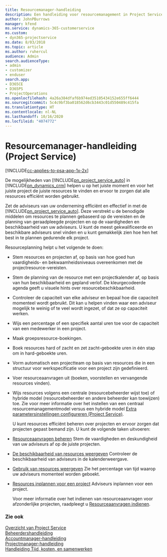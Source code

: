 ```yaml
---
title: Resourcemanager-handleiding
description: Een handleiding voor resourcemanagement in Project Service
author: JohnPBurrows
manager: kfend
ms.service: dynamics-365-customerservice
ms.custom:
- dyn365-projectservice
ms.date: 8/03/2018
ms.topic: article
ms.author: ruhercul
audience: Admin
search.audienceType:
- admin
- customizer
- enduser
search.app:
- D365CE
- D365PS
- ProjectOperations
ms.openlocfilehash: 4a26a384dfaf6b974ed35105434152e655ff6444
ms.sourcegitcommit: 5c4c9bf3ba018562d6cb3443c01d550489c415fa
ms.translationtype: HT
ms.contentlocale: nl-NL
ms.lasthandoff: 10/16/2020
ms.locfileid: "4074772"
---
```

# <a name="resource-manager-guide-project-service"></a>Resourcemanager-handleiding (Project Service)

[!INCLUDE[cc-applies-to-psa-app-1x-2x](../includes/cc-applies-to-psa-app-1x-2x.md)]

De mogelijkheden van [!INCLUDE[pn_project_service_auto](../includes/pn-project-service-auto.md)] in [!INCLUDE[pn_dynamics_crm](../includes/pn-dynamics-crm.md)] helpen u op het juiste moment en voor het juiste project de juiste resources te vinden en ervoor te zorgen dat alle resources efficiënt worden gebruikt.  
  
 Zet de adviseurs van uw onderneming efficiënt en effectief in met de [!INCLUDE[pn_project_service_auto](../includes/pn-project-service-auto.md)]. Deze verstrekt u de benodigde middelen om resources te plannen gebaseerd op de vereisten en de planning van geraadpleegde projecten en op de vaardigheden en beschikbaarheid van uw adviseurs. U kunt de meest gekwalificeerde en beschikbare adviseurs snel vinden en u kunt gemakkelijk zien hoe hen het best in te plannen gedurende elk project.  
  
 Resourceplanning helpt u het volgende te doen:  
  
- Stem resources en projecten af, op basis van hoe goed hun vaardigheids- en bekwaamheidsniveaus overeenkomen met de projectresource-vereisten.  
  
- Stem de planning van de resource met een projectkalender af, op basis van hun beschikbaarheid en gepland verlof. De kleurgecodeerde agenda geeft u visuele hints over resourcebeschikbaarheid.  
  
- Controleer de capaciteit van elke adviseur en bepaal hoe die capaciteit momenteel wordt gebruikt. Dit kan u helpen vinden waar een adviseur mogelijk te weinig of te veel wordt ingezet, of dat ze op capaciteit werken.  
  
- Wijs een percentage of een specifiek aantal uren toe voor de capaciteit van een medewerker in een project.  
  
- Maak groepsresource-boekingen.  
  
- Boek resources hard of zacht en zet zacht-geboekte uren in één stap om in hard-geboekte uren.  
  
- Vorm automatisch een projectteam op basis van resources die in een structuur voor werkspecificatie voor een project zijn gedefinieerd.  
  
- Voer resourceaanvragen uit (boeken, voorstellen en vervangende resources vinden).  
  
- Wijs resources volgens een centrale (resourcebeheerder wijst toe) of hybride model (resourcebeheerder en andere beheerder kan toewijzen) toe. Zie voor meer informatie over het instellen van een centraal resourcemanagementmodel versus een hybride model [Extra parametersinstellingen configureren (Project Service)](../psa/configure-additional-parameters-settings.md).  
  
  U kunt resources efficiënt beheren over projecten en ervoor zorgen dat projecten gepast bemand zijn. U kunt de volgende taken uitvoeren:  
  
- [Resourceaanvragen beheren](../psa/manage-resource-requests.md) Stem de vaardigheden en deskundigheid van uw adviseurs af op de juiste projecten.  
  
- [De beschikbaarheid van resources weergeven](../psa/view-resource-availability.md) Controleer de beschikbaarheid van adviseurs in de kalenderweergave.  
  
- [Gebruik van resources weergeven](../psa/view-resource-utilization.md) Zie het percentage van tijd waarop uw adviseurs momenteel worden geboekt.  
  
- [Resources inplannen voor een project](../psa/schedule-resources-project.md) Adviseurs inplannen voor een project.  
  
  Voor meer informatie over het indienen van resourceaanvragen voor afzonderlijke projecten, raadpleegt u [Resourceaanvragen indienen](../psa/submit-resource-requests.md).  
  
### <a name="see-also"></a>Zie ook  
 [Overzicht van Project Service](../psa/overview.md)   
 [Beheerdershandleiding](../psa/admin-guide.md)   
 [Accountmanager-handleiding](../psa/account-manager-guide.md)   
 [Projectmanager-handleiding](../psa/project-manager-guide.md)   
 [Handleiding Tijd, kosten, en samenwerken](../psa/time-expense-collaboration-guide.md)
